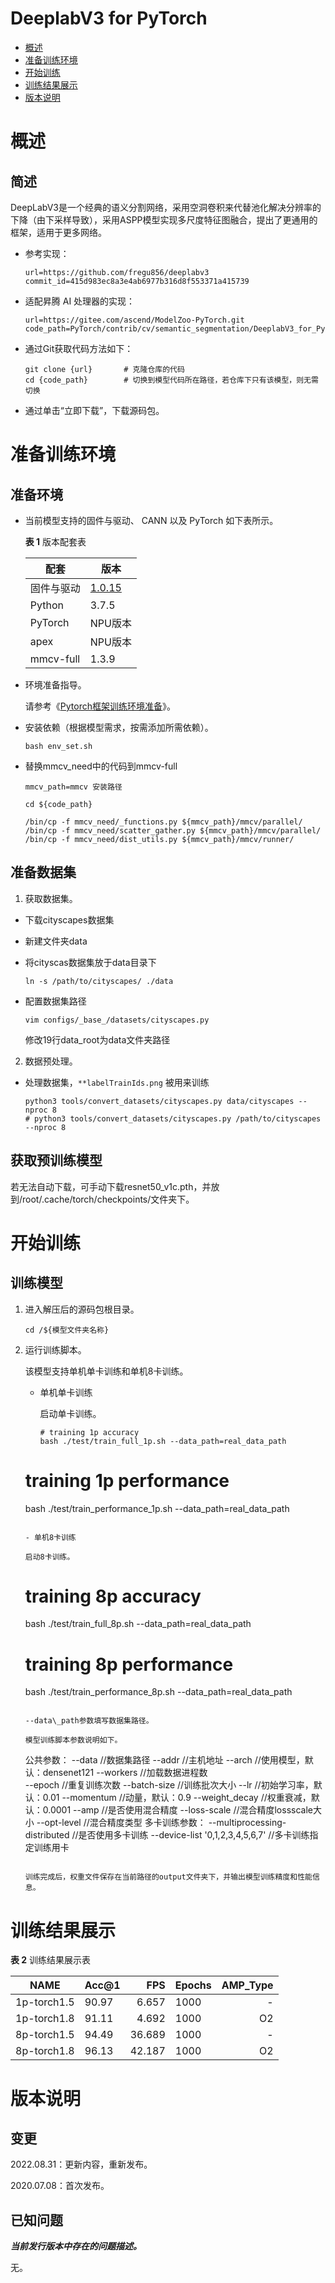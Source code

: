 # DeeplabV3 for PyTorch

-   [概述](概述.md)
-   [准备训练环境](准备训练环境.md)
-   [开始训练](开始训练.md)
-   [训练结果展示](训练结果展示.md)
-   [版本说明](版本说明.md)



# 概述

## 简述

DeepLabV3是一个经典的语义分割网络，采用空洞卷积来代替池化解决分辨率的下降（由下采样导致），采用ASPP模型实现多尺度特征图融合，提出了更通用的框架，适用于更多网络。

- 参考实现：

  ```
  url=https://github.com/fregu856/deeplabv3
  commit_id=415d983ec8a3e4ab6977b316d8f553371a415739
  ```

- 适配昇腾 AI 处理器的实现：

  ```
  url=https://gitee.com/ascend/ModelZoo-PyTorch.git
  code_path=PyTorch/contrib/cv/semantic_segmentation/DeeplabV3_for_Pytorch
  ```
  
- 通过Git获取代码方法如下：

  ```
  git clone {url}       # 克隆仓库的代码
  cd {code_path}        # 切换到模型代码所在路径，若仓库下只有该模型，则无需切换
  ```
  
- 通过单击“立即下载”，下载源码包。

# 准备训练环境

## 准备环境

- 当前模型支持的固件与驱动、 CANN 以及 PyTorch 如下表所示。

  **表 1**  版本配套表

  | 配套       | 版本                                                         |
  | ---------- | ------------------------------------------------------------ |
  | 固件与驱动 | [1.0.15](https://www.hiascend.com/hardware/firmware-drivers?tag=commercial) |
  | Python       | 3.7.5 |
  | PyTorch    | NPU版本 |
  | apex    | NPU版本 |
  | mmcv-full  | 1.3.9 |

- 环境准备指导。

  请参考《[Pytorch框架训练环境准备](https://www.hiascend.com/document/detail/zh/ModelZoo/pytorchframework/ptes)》。
  
- 安装依赖（根据模型需求，按需添加所需依赖）。

  ```
  bash env_set.sh
  ```

- 替换mmcv_need中的代码到mmcv-full
  ```
  mmcv_path=mmcv 安装路径
  ```
  ```
  cd ${code_path}

  /bin/cp -f mmcv_need/_functions.py ${mmcv_path}/mmcv/parallel/
  /bin/cp -f mmcv_need/scatter_gather.py ${mmcv_path}/mmcv/parallel/
  /bin/cp -f mmcv_need/dist_utils.py ${mmcv_path}/mmcv/runner/
  ```
## 准备数据集

1. 获取数据集。

- 下载cityscapes数据集

- 新建文件夹data

- 将cityscas数据集放于data目录下

   ```shell
   ln -s /path/to/cityscapes/ ./data
   ```
- 配置数据集路径

  ```
  vim configs/_base_/datasets/cityscapes.py
  ```
  修改19行data_root为data文件夹路径

2. 数据预处理。

- 处理数据集，`**labelTrainIds.png` 被用来训练

   ```shell
   python3 tools/convert_datasets/cityscapes.py data/cityscapes --nproc 8
   # python3 tools/convert_datasets/cityscapes.py /path/to/cityscapes --nproc 8
   ```

## 获取预训练模型

若无法自动下载，可手动下载resnet50_v1c.pth，并放到/root/.cache/torch/checkpoints/文件夹下。

# 开始训练

## 训练模型

1. 进入解压后的源码包根目录。

   ```
   cd /${模型文件夹名称} 
   ```

2. 运行训练脚本。

   该模型支持单机单卡训练和单机8卡训练。

   - 单机单卡训练

     启动单卡训练。

     ```
     # training 1p accuracy
     bash ./test/train_full_1p.sh --data_path=real_data_path  
    # training 1p performance
     bash ./test/train_performance_1p.sh --data_path=real_data_path 
     ```

   - 单机8卡训练

     启动8卡训练。

     ```
     # training 8p accuracy
      bash ./test/train_full_8p.sh --data_path=real_data_path

     # training 8p performance
      bash ./test/train_performance_8p.sh --data_path=real_data_path
     ```

   --data\_path参数填写数据集路径。

   模型训练脚本参数说明如下。

   ```
   公共参数：
   --data                              //数据集路径
   --addr                              //主机地址
   --arch                              //使用模型，默认：densenet121
   --workers                           //加载数据进程数      
   --epoch                             //重复训练次数
   --batch-size                        //训练批次大小
   --lr                                //初始学习率，默认：0.01
   --momentum                          //动量，默认：0.9
   --weight_decay                      //权重衰减，默认：0.0001
   --amp                               //是否使用混合精度
   --loss-scale                        //混合精度lossscale大小
   --opt-level                         //混合精度类型
   多卡训练参数：
   --multiprocessing-distributed       //是否使用多卡训练
   --device-list '0,1,2,3,4,5,6,7'     //多卡训练指定训练用卡
   ```
   
   训练完成后，权重文件保存在当前路径的output文件夹下，并输出模型训练精度和性能信息。

# 训练结果展示

**表 2**  训练结果展示表

| NAME    | Acc@1 |  FPS | Epochs | AMP_Type |
| ------- | ----- | ---: | ------ | -------: |
| 1p-torch1.5 | 90.97   |  6.657 | 1000     |        - |
| 1p-torch1.8  | 91.11     |  4.692 | 1000      |       O2 |
| 8p-torch1.5 | 94.49 | 36.689  | 1000    |        - |
| 8p-torch1.8  | 96.13 | 42.187 | 1000    |       O2 |

# 版本说明

## 变更

2022.08.31：更新内容，重新发布。

2020.07.08：首次发布。

## 已知问题

**_当前发行版本中存在的问题描述。_**

无。











